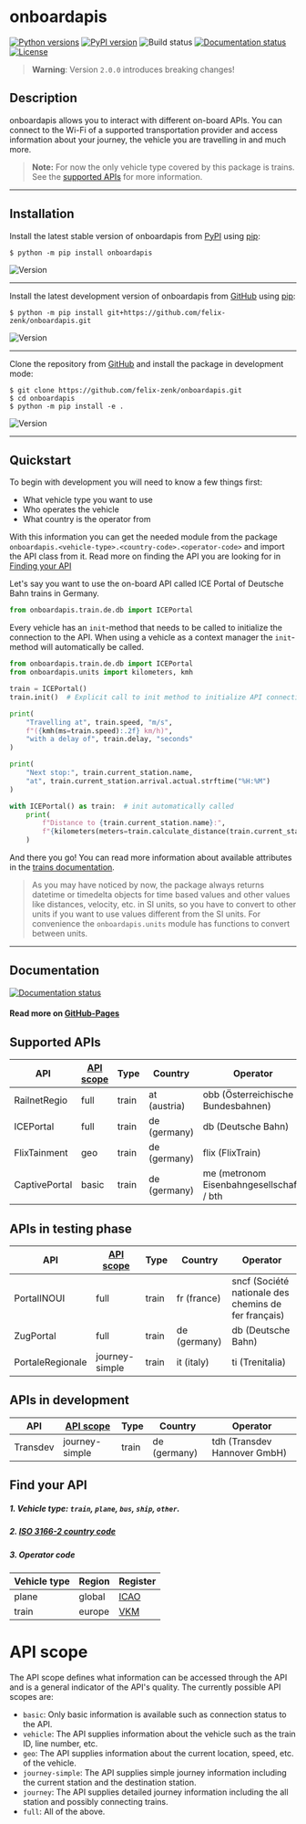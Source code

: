 # onboardapis

[![Python versions](https://img.shields.io/pypi/pyversions/onboardapis)](https://pypi.org/project/onboardapis)
[![PyPI version](https://badge.fury.io/py/onboardapis.svg)](https://pypi.org/project/onboardapis)
![Build status](https://img.shields.io/github/actions/workflow/status/felix-zenk/onboardapis/build.yml?branch=main)
[![Documentation status](https://img.shields.io/github/actions/workflow/status/felix-zenk/onboardapis/docs.yml?label=docs)](https://felix-zenk.github.io/onboardapis/docs/)
[![License](https://img.shields.io/github/license/felix-zenk/onboardapis)](https://github.com/felix-zenk/onboardapis/blob/main/LICENSE)

> **Warning**: Version `2.0.0` introduces breaking changes!

## Description

onboardapis allows you to interact with different on-board APIs.
You can connect to the Wi-Fi of a supported transportation provider
and access information about your journey, the vehicle you are travelling in and much more.

> **Note:** For now the only vehicle type covered by this package is trains.
> See the [supported APIs](#supported-apis) for more information.

---

## Installation

Install the latest stable version of onboardapis
from [PyPI](https://pypi.org/project/onboardapis)
using [pip](https://pip.pypa.io/en/stable/installation/):

```shell
$ python -m pip install onboardapis
```

![Version](https://img.shields.io/pypi/v/onboardapis?label=%20)

---

Install the latest development version of onboardapis
from [GitHub](https://github.com/felix-zenk/onboardapis)
using [pip](https://pip.pypa.io/en/stable/installation/):

```shell
$ python -m pip install git+https://github.com/felix-zenk/onboardapis.git
```

![Version](https://img.shields.io/badge/v2.0.0-%20?color=1081c2)

---

Clone the repository
from [GitHub](https://github.com/felix-zenk/onboardapis)
and install the package in development mode:

```shell
$ git clone https://github.com/felix-zenk/onboardapis.git
$ cd onboardapis
$ python -m pip install -e .
```

![Version](https://img.shields.io/badge/v2.0.0-%20?color=1081c2)

---

## Quickstart

To begin with development you will need to know a few things first:

* What vehicle type you want to use
* Who operates the vehicle
* What country is the operator from

With this information you can get the needed module from the package 
``onboardapis.<vehicle-type>.<country-code>.<operator-code>`` 
and import the API class from it.
Read more on finding the API you are looking for in [Finding your API](#find-your-api)

Let's say you want to use the on-board API called ICE Portal of Deutsche Bahn trains in Germany.

```python
from onboardapis.train.de.db import ICEPortal
```

Every vehicle has an ``init``-method that needs to be called to initialize the connection to the API.
When using a vehicle as a context manager the ``init``-method will automatically be called.

```python
from onboardapis.train.de.db import ICEPortal
from onboardapis.units import kilometers, kmh

train = ICEPortal()
train.init()  # Explicit call to init method to initialize API connection

print(
    "Travelling at", train.speed, "m/s",
    f"({kmh(ms=train.speed):.2f} km/h)",
    "with a delay of", train.delay, "seconds"
)

print(
    "Next stop:", train.current_station.name,
    "at", train.current_station.arrival.actual.strftime("%H:%M")
)

with ICEPortal() as train:  # init automatically called
    print(
        f"Distance to {train.current_station.name}:",
        f"{kilometers(meters=train.calculate_distance(train.current_station)):.1f} km"
    )
```

And there you go!
You can read more information about available attributes in the [trains documentation](https://felix-zenk.github.io/onboardapis/docs/train/index.html#onboardapis.train.Train).

> As you may have noticed by now, the package always returns datetime or timedelta objects for time based values
> and other values like distances, velocity, etc. in SI units,
> so you have to convert to other units if you want to use values different from the SI units.
> For convenience the ``onboardapis.units`` module has functions to convert between units.

---

## Documentation
[![Documentation status](https://img.shields.io/github/actions/workflow/status/felix-zenk/onboardapis/docs.yml?label=docs)](https://felix-zenk.github.io/onboardapis/docs/)

#### Read more on [GitHub-Pages](https://felix-zenk.github.io/onboardapis/docs/)


## Supported APIs

| API           | [API scope](#api-scope) | Type  | Country      | Operator                                  |
|---------------|-------------------------|-------|--------------|-------------------------------------------|
| RailnetRegio  | full                    | train | at (austria) | obb (Österreichische Bundesbahnen)        |
| ICEPortal     | full                    | train | de (germany) | db (Deutsche Bahn)                        |
| FlixTainment  | geo                     | train | de (germany) | flix (FlixTrain)                          |
| CaptivePortal | basic                   | train | de (germany) | me (metronom Eisenbahngesellschaft) / bth |

## APIs in testing phase

| API              | [API scope](#api-scope) | Type  | Country      | Operator                                             |
|------------------|-------------------------|-------|--------------|------------------------------------------------------|
| PortalINOUI      | full                    | train | fr (france)  | sncf (Société nationale des chemins de fer français) |
| ZugPortal        | full                    | train | de (germany) | db (Deutsche Bahn)                                   |
| PortaleRegionale | journey-simple          | train | it (italy)   | ti (Trenitalia)                                      |

## APIs in development

| API           | [API scope](#api-scope) | Type  | Country             | Operator                                                                 |
|---------------|-------------------------|-------|---------------------|--------------------------------------------------------------------------|
| Transdev      | journey-simple          | train | de (germany)        | tdh (Transdev Hannover GmbH)                                             |


## Find your API

##### 1. Vehicle type: ``train``, ``plane``, ``bus``, ``ship``, ``other``.
##### 2. [ISO 3166-2 country code](https://en.wikipedia.org/wiki/ISO_3166-2#Current_codes)
##### 3. Operator code

| Vehicle type | Region | Register                                                    |
|--------------|--------|-------------------------------------------------------------|
| plane        | global | [ICAO](https://en.wikipedia.org/wiki/List_of_airline_codes) |
| train        | europe | [VKM](https://www.era.europa.eu/domains/registers/vkm_en)   |


# API scope

The API scope defines what information can be accessed through the API and is a general indicator of the API's quality.
The currently possible API scopes are:
- ``basic``: Only basic information is available such as connection status to the API.
- ``vehicle``: The API supplies information about the vehicle such as the train ID, line number, etc.
- ``geo``: The API supplies information about the current location, speed, etc. of the vehicle.
- ``journey-simple``: The API supplies simple journey information including the current station and the destination station.
- ``journey``: The API supplies detailed journey information including the all station and possibly connecting trains.
- ``full``: All of the above.
